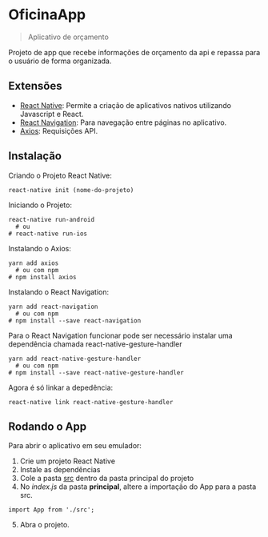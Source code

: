 # OficinaApp
> Aplicativo de orçamento

Projeto de app que recebe informações de orçamento da api e repassa para o usuário de forma organizada.

## Extensões

- [React Native](https://facebook.github.io/react-native/): Permite a criação de aplicativos nativos utilizando Javascript e React.
- [React Navigation](https://reactnavigation.org/): Para navegação entre páginas no aplicativo.
- [Axios](https://github.com/axios/axios): Requisições API.

## Instalação

Criando o Projeto React Native:

```
react-native init (nome-do-projeto)
```

Iniciando o Projeto:

```
react-native run-android
  # ou
# react-native run-ios
```

Instalando o Axios:

```
yarn add axios
  # ou com npm
# npm install axios
```

Instalando o React Navigation:
```
yarn add react-navigation
  # ou com npm
# npm install --save react-navigation
```
Para o React Navigation funcionar pode ser necessário instalar uma dependência chamada react-native-gesture-handler
```
yarn add react-native-gesture-handler
  # ou com npm
# npm install --save react-native-gesture-handler
```
Agora é só linkar a depedência:
```
react-native link react-native-gesture-handler
```

## Rodando o App

Para abrir o aplicativo em seu emulador:

1. Crie um projeto React Native
2. Instale as dependências
3. Cole a pasta [src](oficinaapp/src) dentro da pasta principal do projeto
4. No _index.js_ da pasta **principal**, altere a importação do App para a pasta src.
```
import App from './src';
```
5. Abra o projeto.
